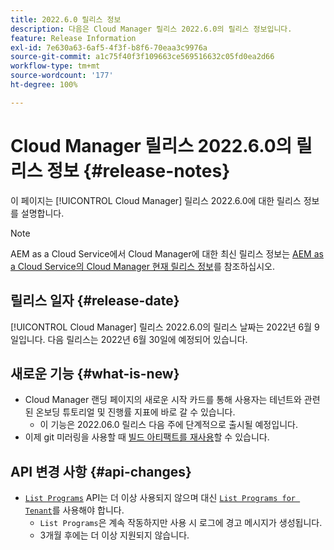 ```yaml
---
title: 2022.6.0 릴리스 정보
description: 다음은 Cloud Manager 릴리스 2022.6.0의 릴리스 정보입니다.
feature: Release Information
exl-id: 7e630a63-6af5-4f3f-b8f6-70eaa3c9976a
source-git-commit: a1c75f40f3f109663ce569516632c05fd0ea2d66
workflow-type: tm+mt
source-wordcount: '177'
ht-degree: 100%

---
```


# Cloud Manager 릴리스 2022.6.0의 릴리스 정보 {#release-notes}

이 페이지는 [!UICONTROL Cloud Manager] 릴리스 2022.6.0에 대한 릴리스 정보를 설명합니다.

>[!NOTE]
>
>AEM as a Cloud Service에서 Cloud Manager에 대한 최신 릴리스 정보는 [AEM as a Cloud Service의 Cloud Manager 현재 릴리스 정보](https://experienceleague.adobe.com/docs/experience-manager-cloud-service/content/implementing/using-cloud-manager/release-notes-cloud-manager/release-notes-cm-current.html)를 참조하십시오.

## 릴리스 일자 {#release-date}

[!UICONTROL Cloud Manager] 릴리스 2022.6.0의 릴리스 날짜는 2022년 6월 9일입니다. 다음 릴리스는 2022년 6월 30일에 예정되어 있습니다.

## 새로운 기능 {#what-is-new}

* Cloud Manager 랜딩 페이지의 새로운 시작 카드를 통해 사용자는 테넌트와 관련된 온보딩 튜토리얼 및 진행률 지표에 바로 갈 수 있습니다.
   * 이 기능은 2022.06.0 릴리스 다음 주에 단계적으로 출시될 예정입니다.
* 이제 git 미러링을 사용할 때 [빌드 아티팩트를 재사용](/help/getting-started/project-setup.md#build-artifact-reuse)할 수 있습니다.

## API 변경 사항 {#api-changes}

* [`List Programs`](https://developer.adobe.com/experience-cloud/cloud-manager/reference/api/#operation/getPrograms) API는 더 이상 사용되지 않으며 대신 [`List Programs for Tenant`](https://developer.adobe.com/experience-cloud/cloud-manager/reference/api/#operation/getProgramsForTenant)를 사용해야 합니다.
   * `List Programs`은 계속 작동하지만 사용 시 로그에 경고 메시지가 생성됩니다.
   * 3개월 후에는 더 이상 지원되지 않습니다.
